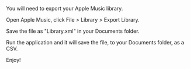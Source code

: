 You will need to export your Apple Music library. 

Open Apple Music, click File > Library > Export Library.

Save the file as "Library.xml" in your Documents folder.

Run the application and it will save the file, to your Documents folder, as a CSV.

Enjoy!
